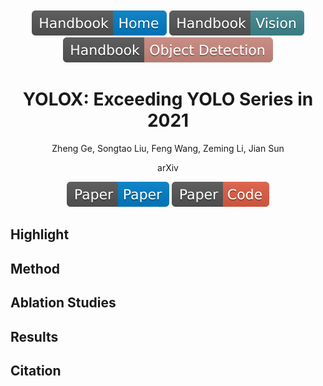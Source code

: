 <div align="center">
<br><br>
<div>
	<a href="https://github.com/phlong3105/one/blob/master/handbook/README.md"><img src="../../data/badge/handbook_home.svg"></a>
	<a href="https://github.com/phlong3105/one/blob/master/handbook/vision/README.md"><img src="../../data/badge/handbook_vision.svg"></a>
	<a href="https://github.com/phlong3105/one/blob/master/handbook/object_detection/README.md"><img src="../../data/badge/handbook_object_detection.svg"></a>
</div>

YOLOX: Exceeding YOLO Series in 2021
=============================

<div>
	<p>Zheng Ge, Songtao Liu, Feng Wang, Zeming Li, Jian Sun</p>
	<p>arXiv</p>
</div>

<div align="center">
	<a href="data/yolox.pdf"><img src="../../data/badge/paper_paper.svg"></a>
    <a href="https://github.com/Megvii-BaseDetection/YOLOX"><img src="../../data/badge/paper_code.svg"></a>
</div>
</div>


## Highlight


## Method


## Ablation Studies


## Results


## Citation
